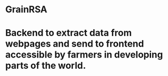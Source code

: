 # GrainRSA
# Backend to extract data from webpages and send to frontend accessible by farmers in developing parts of the world.
